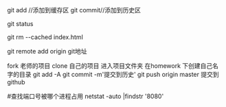 

git add   //添加到缓存区
git commit//添加到历史区

git status

git rm --cached index.html

        
git remote add origin git地址


fork 老师的项目
clone 自己的项目
进入项目文件夹
在homework 下创建自己名字的目录
git add -A
git commit -m'提交到历史'
git push origin master 提交到github


#查找端口号被哪个进程占用
netstat -auto |findstr '8080'


